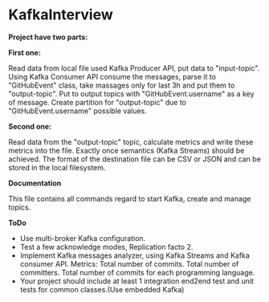 # KafkaInterview

**Project have two parts:**

**First one:** 

Read data from local file used Kafka Producer API, put data to "input-topic". Using Kafka Consumer API consume
the messages, parse it to "GitHubEvent" class, take massages only for last 3h and put them to "output-topic". 
Put to output topics with "GitHubEvent.username" as a key of message. Create partition for "output-topic" due 
to "GitHubEvent.username" possible values.

**Second one:**

Read data from the "output-topic" topic, calculate metrics and write these metrics into the file.
Exactly once semantics (Kafka Streams) should be achieved. 
The format of the destination file can be CSV or JSON and can be stored in the local filesystem.

**Documentation**

This file contains all commands regard to start Kafka, create and manage topics. 

**ToDo**

- Use multi-broker Kafka configuration.
- Test a few acknowledge modes, Replication facto 2.
- Implement Kafka messages analyzer, using Kafka Streams and Kafka consumer API.
Metrics: Total number of commits. Total number of committers. Total number of commits for each programming language.
- Your project should include at least 1 integration end2end test and unit tests for common classes.(Use embedded Kafka)
